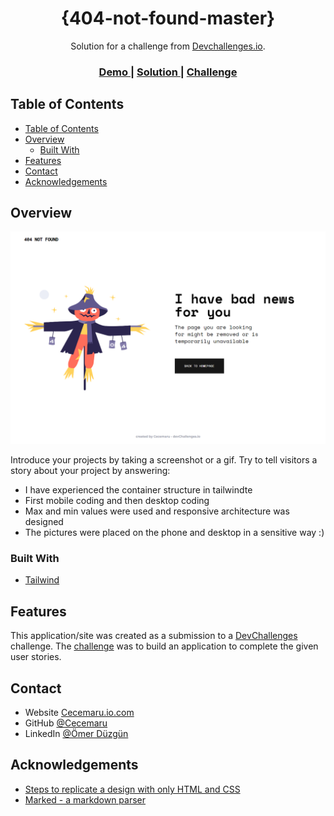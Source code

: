 <!-- Please update value in the {}  -->

<h1 align="center">{404-not-found-master}</h1>

<div align="center">
   Solution for a challenge from  <a href="http://devchallenges.io" target="_blank">Devchallenges.io</a>.
</div>

<div align="center">
  <h3>
    <a href="https://{cecemaru.github.io/404-not-found/}">
      Demo
    </a>
    <span> | </span>
    <a href="https://{tailwindcss.com/docs/responsive-design}">
      Solution
    </a>
    <span> | </span>
    <a href="https://devchallenges.io/challenges/wBunSb7FPrIepJZAg0sY">
      Challenge
    </a>
  </h3>
</div>

<!-- TABLE OF CONTENTS -->

## Table of Contents

- [Table of Contents](#table-of-contents)
- [Overview](#overview)
  - [Built With](#built-with)
- [Features](#features)
- [Contact](#contact)
- [Acknowledgements](#acknowledgements)

<!-- OVERVIEW -->

## Overview

![screenshot](https://github.com/Cecemaru/404-not-found/blob/master/assests/public/screencapture-127-0-0-1-5500-index-html-2023-08-14-07_31_53.png)

Introduce your projects by taking a screenshot or a gif. Try to tell visitors a story about your project by answering:

- I have experienced the container structure in tailwindte
- First mobile coding and then desktop coding
- Max and min values were used and responsive architecture was designed
- The pictures were placed on the phone and desktop in a sensitive way :)

### Built With

<!-- This section should list any major frameworks that you built your project using. Here are a few examples.-->

- [Tailwind](https://tailwindcss.com/)

## Features

<!-- List the features of your application or follow the template. Don't share the figma file here :) -->

This application/site was created as a submission to a [DevChallenges](https://devchallenges.io/challenges) challenge. The [challenge](https://devchallenges.io/challenges/wBunSb7FPrIepJZAg0sY) was to build an application to complete the given user stories.

## Contact

- Website [Cecemaru.io.com](https://{cecemaru.github.io/})
- GitHub [@Cecemaru](https://{github.com/Cecemaru})
- LinkedIn [@Ömer Düzgün](https://{www.linkedin.com/in/%C3%B6mer-d%C3%BCzg%C3%BCn-a4b736210/})

## Acknowledgements

<!-- This section should list any articles or add-ons/plugins that helps you to complete the project. This is optional but it will help you in the future. For exmpale -->

- [Steps to replicate a design with only HTML and CSS](https://devchallenges-blogs.web.app/how-to-replicate-design/)
- [Marked - a markdown parser](https://github.com/chjj/marked)
